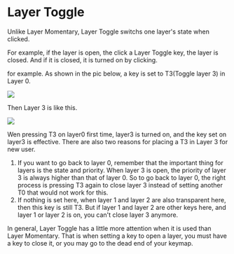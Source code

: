 # Layer Toggle

Unlike Layer Momentary, Layer Toggle switchs one layer's state when clicked.

For example, if the layer is open, the click a Layer Toggle key, the layer is closed. And if it is closed, it is turned on by clicking.

for example. As shown in the pic below, a key is set to T3(Toggle layer 3) in Layer 0.

<div style="width: 500px">

![](assets/t-layer-01.png?500)
</div>

Then Layer 3 is like this.

<div style="width: 500px">

![](assets/t-layer-02.png?500)
</div>

Wen pressing T3 on layer0 first time, layer3 is turned on, and the key set on layer3 is effective. There are also two reasons for placing a T3 in Layer 3 for new user.
  1. If you want to go back to layer 0, remember that the important thing for layers is the state and priority. When layer 3 is open, the priority of layer 3 is always higher than that of layer 0. So to go back to layer 0, the right process is pressing T3 again to close layer 3 instead of setting another T0 that would not work for this.
  2. If nothing is set here, when layer 1 and layer 2 are also transparent here, then this key is still T3. But if layer 1 and layer 2 are other keys here, and layer 1 or layer 2 is on, you can't close layer 3 anymore. 

In general, Layer Toggle has a little more attention when it is used than Layer Momentary. That is when setting a key to open a layer,  you must have a key to close it, or you may go to the dead end of your keymap.

